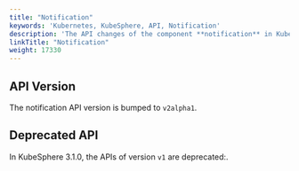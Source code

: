```yaml
---
title: "Notification"
keywords: 'Kubernetes, KubeSphere, API, Notification'
description: 'The API changes of the component **notification** in KubeSphere v3.4.0.'
linkTitle: "Notification"
weight: 17330
---
```


## API Version

The notification API version is bumped to `v2alpha1`.

## Deprecated API

In KubeSphere 3.1.0, the APIs of version `v1` are deprecated:.

